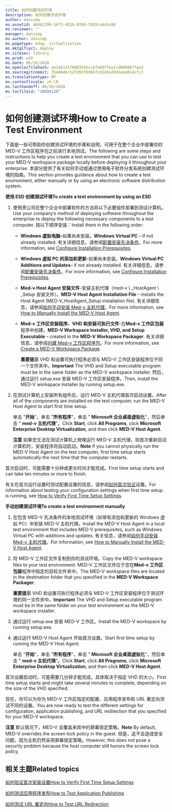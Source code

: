 ```yaml
---
title: 如何创建测试环境
description: 如何创建测试环境
author: dansimp
ms.assetid: a0db2299-16f3-4516-8769-7d55ca4a1e98
ms.reviewer: ''
manager: dansimp
ms.author: dansimp
ms.pagetype: mdop, virtualization
ms.mktglfcycl: deploy
ms.sitesec: library
ms.prod: w10
ms.date: 06/16/2016
ms.openlocfilehash: ee2ab131f6003b56cce7a60ffea1cd00b067fae3
ms.sourcegitcommit: 354664bc527d93f80687cd2eba70d1eea024c7c3
ms.translationtype: MT
ms.contentlocale: zh-CN
ms.lasthandoff: 06/26/2020
ms.locfileid: "10804138"
---
```

# <span data-ttu-id="e7086-103">如何创建测试环境</span><span class="sxs-lookup"><span data-stu-id="e7086-103">How to Create a Test Environment</span></span>


<span data-ttu-id="e7086-104">下面是一些可帮助你创建测试环境的步骤和说明，可用于在整个企业中部署你的 MED-V 工作区程序包之前进行本地测试。</span><span class="sxs-lookup"><span data-stu-id="e7086-104">The following are some steps and instructions to help you create a test environment that you can use to test your MED-V workspace package locally before deploying it throughout your enterprise.</span></span> <span data-ttu-id="e7086-105">本部分提供了有关如何手动或通过使用电子软件分发系统创建测试环境的指南。</span><span class="sxs-lookup"><span data-stu-id="e7086-105">This section provides guidance about how to create a test environment, either manually or by using an electronic software distribution system.</span></span>

**<span data-ttu-id="e7086-106">使用 ESD 创建测试环境</span><span class="sxs-lookup"><span data-stu-id="e7086-106">To create a test environment by using an ESD</span></span>**

1.  <span data-ttu-id="e7086-107">使用贵公司在整个企业中部署软件的方法将以下必要组件部署到测试计算机。</span><span class="sxs-lookup"><span data-stu-id="e7086-107">Use your company’s method of deploying software throughout the enterprise to deploy the following necessary components to a test computer.</span></span> <span data-ttu-id="e7086-108">按以下顺序安装：</span><span class="sxs-lookup"><span data-stu-id="e7086-108">Install them in the following order:</span></span>

    -   <span data-ttu-id="e7086-109">**Windows 虚拟电脑**–如果尚未安装。</span><span class="sxs-lookup"><span data-stu-id="e7086-109">**Windows Virtual PC** – if not already installed.</span></span> <span data-ttu-id="e7086-110">有关详细信息，请参阅[配置安装先决条件](configure-installation-prerequisites.md)。</span><span class="sxs-lookup"><span data-stu-id="e7086-110">For more information, see [Configure Installation Prerequisites](configure-installation-prerequisites.md).</span></span>

    -   <span data-ttu-id="e7086-111">**Windows 虚拟 PC 的添加和更新**-如果尚未安装。</span><span class="sxs-lookup"><span data-stu-id="e7086-111">**Windows Virtual PC Additions and Updates**– if not already installed.</span></span> <span data-ttu-id="e7086-112">有关详细信息，请参阅[配置安装先决条件](configure-installation-prerequisites.md)。</span><span class="sxs-lookup"><span data-stu-id="e7086-112">For more information, see [Configure Installation Prerequisites](configure-installation-prerequisites.md).</span></span>

    -   <span data-ttu-id="e7086-113">**Med-v Host Agent 安装文件**-安装主机代理（med-v \ _HostAgent \ _Setup 安装文件）。</span><span class="sxs-lookup"><span data-stu-id="e7086-113">**MED-V Host Agent Installation File** – installs the Host Agent (MED-V\_HostAgent\_Setup installation file).</span></span> <span data-ttu-id="e7086-114">有关详细信息，请参阅[如何手动安装 Med-v 主机代理](how-to-manually-install-the-med-v-host-agent.md)。</span><span class="sxs-lookup"><span data-stu-id="e7086-114">For more information, see [How to Manually Install the MED-V Host Agent](how-to-manually-install-the-med-v-host-agent.md).</span></span>

    -   <span data-ttu-id="e7086-115">**Med-v 工作区安装程序、VHD 和安装可执行文件**-在**Med-v 工作区包装**程序中创建。</span><span class="sxs-lookup"><span data-stu-id="e7086-115">**MED-V Workspace Installer, VHD, and Setup Executable** – created in the **MED-V Workspace Packager**.</span></span> <span data-ttu-id="e7086-116">有关详细信息，请参阅[创建 Med-v 工作区程序包](create-a-med-v-workspace-package.md)。</span><span class="sxs-lookup"><span data-stu-id="e7086-116">For more information, see [Create a MED-V Workspace Package](create-a-med-v-workspace-package.md).</span></span>

        <span data-ttu-id="e7086-117">**重要提示** VHD 和设置可执行程序必须与 MED-V 工作区安装程序位于同一个文件夹中。</span><span class="sxs-lookup"><span data-stu-id="e7086-117">**Important** The VHD and Setup executable program must be in the same folder as the MED-V workspace installer.</span></span> <span data-ttu-id="e7086-118">然后，通过运行 setup.exe 安装 MED-V 工作区安装程序。</span><span class="sxs-lookup"><span data-stu-id="e7086-118">Then, install the MED-V workspace installer by running setup.exe.</span></span>

         

2.  <span data-ttu-id="e7086-119">在测试计算机上安装所有组件后，运行 MED-V 主机代理首次启动设置。</span><span class="sxs-lookup"><span data-stu-id="e7086-119">After all of the components are installed on the test computer, run the MED-V Host Agent to start first time setup.</span></span>

    <span data-ttu-id="e7086-120">单击 "**开始**"，单击 "**所有程序**"，单击 " **Microsoft 企业桌面虚拟化**"，然后单击 " **med-v 主机代理**"。</span><span class="sxs-lookup"><span data-stu-id="e7086-120">Click **Start**, click **All Programs**, click **Microsoft Enterprise Desktop Virtualization**, and then click **MED-V Host Agent**.</span></span>

    <span data-ttu-id="e7086-121">**注意** 如果您无法在测试计算机上物理运行 MED-V 主机代理，则首次重新启动计算机时，安装程序将自动启动。</span><span class="sxs-lookup"><span data-stu-id="e7086-121">**Note** If you cannot physically run the MED-V Host Agent on the test computer, first time setup starts automatically the next time that the computer restarts.</span></span>

     

<span data-ttu-id="e7086-122">首次启动时，可能需要十分钟或更长时间才能完成。</span><span class="sxs-lookup"><span data-stu-id="e7086-122">First time setup starts and can take ten minutes or more to finish.</span></span>

<span data-ttu-id="e7086-123">有关在首次运行设置时测试配置设置的信息，请参阅[如何首次验证](how-to-verify-first-time-setup-settings.md)设置。</span><span class="sxs-lookup"><span data-stu-id="e7086-123">For information about testing your configuration settings when first time setup is running, see [How to Verify First Time Setup Settings](how-to-verify-first-time-setup-settings.md).</span></span>

**<span data-ttu-id="e7086-124">手动创建测试环境</span><span class="sxs-lookup"><span data-stu-id="e7086-124">To create a test environment manually</span></span>**

1.  <span data-ttu-id="e7086-125">在包含 MED-V 先决条件的本地测试环境（如带有添加和更新的 Windows 虚拟 PC）中安装 MED-V 主机代理。</span><span class="sxs-lookup"><span data-stu-id="e7086-125">Install the MED-V Host Agent in a local test environment that includes MED-V prerequisites, such as Windows Virtual PC with additions and updates.</span></span> <span data-ttu-id="e7086-126">有关信息，请参阅[如何手动安装 Med-v 主机代理](how-to-manually-install-the-med-v-host-agent.md)。</span><span class="sxs-lookup"><span data-stu-id="e7086-126">For information, see [How to Manually Install the MED-V Host Agent](how-to-manually-install-the-med-v-host-agent.md).</span></span>

2.  <span data-ttu-id="e7086-127">将 MED-V 工作区文件复制到你的测试环境。</span><span class="sxs-lookup"><span data-stu-id="e7086-127">Copy the MED-V workspace files to your test environment.</span></span> <span data-ttu-id="e7086-128">MED-V 工作区文件位于您在**Med-v 工作区包装**程序中指定的目标文件夹中。</span><span class="sxs-lookup"><span data-stu-id="e7086-128">The MED-V workspace files are located in the destination folder that you specified in the **MED-V Workspace Packager**.</span></span>

    <span data-ttu-id="e7086-129">**重要提示** VHD 和设置可执行程序必须与 MED-V 工作区安装程序位于测试环境的同一文件夹中。</span><span class="sxs-lookup"><span data-stu-id="e7086-129">**Important** The VHD and Setup executable program must be in the same folder on your test environment as the MED-V workspace installer.</span></span>

     

3.  <span data-ttu-id="e7086-130">通过运行 setup.exe 安装 MED-V 工作区。</span><span class="sxs-lookup"><span data-stu-id="e7086-130">Install the MED-V workspace by running setup.exe.</span></span>

4.  <span data-ttu-id="e7086-131">通过运行 MED-V Host Agent 开始首次设置。</span><span class="sxs-lookup"><span data-stu-id="e7086-131">Start first time setup by running the MED-V Host Agent.</span></span>

    <span data-ttu-id="e7086-132">单击 "**开始**"，单击 "**所有程序**"，单击 " **Microsoft 企业桌面虚拟化**"，然后单击 " **med-v 主机代理**"。</span><span class="sxs-lookup"><span data-stu-id="e7086-132">Click **Start**, click **All Programs**, click **Microsoft Enterprise Desktop Virtualization**, and then click **MED-V Host Agent**.</span></span>

<span data-ttu-id="e7086-133">首次设置启动时，可能需要几分钟才能完成，具体取决于指定 VHD 的大小。</span><span class="sxs-lookup"><span data-stu-id="e7086-133">First time setup starts and might take several minutes to complete, depending on the size of the VHD specified.</span></span>

<span data-ttu-id="e7086-134">现在，你可以为你为 MED-V 工作区指定的配置、应用程序发布和 URL 重定向测试不同的设置。</span><span class="sxs-lookup"><span data-stu-id="e7086-134">You are now ready to test the different settings for configuration, application publishing, and URL redirection that you specified for your MED-V workspace.</span></span>

<span data-ttu-id="e7086-135">**注意** 默认情况下，MED-V 会覆盖来宾中的屏幕锁定策略。</span><span class="sxs-lookup"><span data-stu-id="e7086-135">**Note** By default, MED-V overrides the screen lock policy in the guest.</span></span> <span data-ttu-id="e7086-136">但是，这不会造成安全问题，因为主机仍然采用屏幕锁定策略。</span><span class="sxs-lookup"><span data-stu-id="e7086-136">However, this does not pose a security problem because the host computer still honors the screen lock policy.</span></span>

 

## <span data-ttu-id="e7086-137">相关主题</span><span class="sxs-lookup"><span data-stu-id="e7086-137">Related topics</span></span>


[<span data-ttu-id="e7086-138">如何验证首次安装设置</span><span class="sxs-lookup"><span data-stu-id="e7086-138">How to Verify First Time Setup Settings</span></span>](how-to-verify-first-time-setup-settings.md)

[<span data-ttu-id="e7086-139">如何测试应用程序发布</span><span class="sxs-lookup"><span data-stu-id="e7086-139">How to Test Application Publishing</span></span>](how-to-test-application-publishing.md)

[<span data-ttu-id="e7086-140">如何测试 URL 重定向</span><span class="sxs-lookup"><span data-stu-id="e7086-140">How to Test URL Redirection</span></span>](how-to-test-url-redirection.md)

 

 





